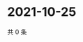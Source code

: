 # 2021-10-25

共 0 条

<!-- BEGIN WEIBO -->
<!-- 最后更新时间 Mon Oct 25 2021 13:12:43 GMT+0800 (China Standard Time) -->

<!-- END WEIBO -->
